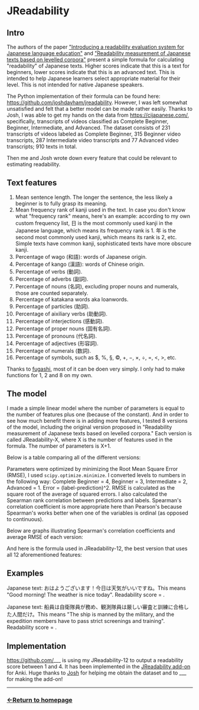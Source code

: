 # JReadability

## Intro

The authors of the paper ["Introducing a readability evaluation system for Japanese language education"](https://jreadability.net/file/hasebe-lee-2015-castelj.pdf) and ["Readability measurement of Japanese texts based on levelled corpora"](https://researchmap.jp/jhlee/published_papers/21426109) present a simple formula for calculating "readability" of Japanese texts. Higher scores indicate that this is a text for beginners, lower scores indicate that this is an advanced text.
This is intended to help Japanese learners select appropriate material for their level. This is not intended for native Japanese speakers.

The Python implementation of their formula can be found here: https://github.com/joshdavham/jreadability. However, I was left somewhat unsatisfied and felt that a better model can be made rather easily. Thanks to Josh, I was able to get my hands on the data from https://cijapanese.com/, specifically,
transcripts of videos classified as Complete Beginner, Beginner, Intermediate, and Advanced. The dataset consists of 231 transcripts of videos labeled as Complete Beginner, 315 Beginner video transcripts, 287 Intermediate video transcripts and 77 Advanced video transcripts; 910 texts in total.

Then me and Josh wrote down every feature that could be relevant to estimating readability.

## Text features

1) Mean sentence length. The longer the sentence, the less likely a beginner is to fully grasp its meaning.
2) Mean frequency rank of kanji used in the text. In case you don't know what "frequency rank" means, here's an example: according to my own custom frequency list, 日 is the most commonly used kanji in the Japanese language, which means its frequency rank is 1. 年 is the second most commonly used kanji, which means its rank is 2, etc. Simple texts have common kanji, sophisticated texts have more obscure kanji.
3) Percentage of wago (和語): words of Japanese origin.
4) Percentage of kango (漢語): words of Chinese origin.
5) Percentage of verbs (動詞).
6) Percentage of adverbs (副詞).
7) Percentage of nouns (名詞), excluding proper nouns and numerals, those are counted separately.
8) Percentage of katakana words aka loanwords.
9) Percentage of particles (助詞).
10) Percentage of aixiliary verbs (助動詞).
11) Percentage of interjections (感動詞).
12) Percentage of proper nouns (固有名詞).
13) Percentage of pronouns (代名詞).
14) Percentage of adjectives (形容詞).
15) Percentage of numerals (数詞).
16) Percentage of symbols, such as $, %, §, ©, +, −, ×, ÷, =, <, >, etc.

Thanks to [fugashi](https://pypi.org/project/fugashi/), most of it can be doen very simply. I only had to make functions for 1, 2 and 8 on my own.

## The model

I made a simple linear model where the number of parameters is equal to the number of features plus one (because of the constant). And in order to see how much benefit there is in adding more features, I tested 8 versions of the model, including the original version proposed in "Readability measurement of Japanese texts based on levelled corpora." Each version is called JReadability-X, where X is the number of features used in the formula. The number of parameters is X+1.

Below is a table comparing all of the different versions:

Parameters were optimized by minimizing the Root Mean Square Error (RMSE), I used `scipy.optimize.minimize`. I converted levels to numbers in the following way: Complete Beginner = 4, Beginner = 3, Intermediate = 2, Advanced = 1. Error = (label-prediction)^2. RMSE is calculated as the square root of the average of squared errors.
I also calculated the Spearman rank correlation between predictions and labels. Spearman's correlation coefficient is more appropriate here than Pearson's because Spearman's works better when one of the variables is ordinal (as opposed to continuous).

Below are graphs illustrating Spearman's correlation coefficients and average RMSE of each version:

And here is the formula used in JReadability-12, the best version that uses all 12 aforementioned features:

## Examples

Japanese text: おはようございます！今日は天気がいいですね。This means "Good morning! The weather is nice today". Readability score = .

Japanese text: 船員は自衛隊員が務め、観測隊員は厳しい審査と訓練に合格した人間だけ。This means "The ship is manned by the military, and the expedition members have to pass strict screenings and training". Readability score = .

## Implementation

https://github.com/___ is using my JReadability-12 to output a readability score between 1 and 4. It has been implemented in the [JReadability add-on]() for Anki. Huge thanks to [Josh](https://github.com/joshdavham) for helping me obtain the dataset and to ___ for making the add-on!


___
### [←Return to homepage](https://expertium.github.io/)
